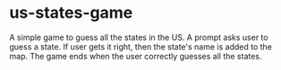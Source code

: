 # us-states-game

A simple game to guess all the states in the US.
A prompt asks user to guess a state. If user gets it
right, then the state's name is added to the map.
The game ends when the user correctly guesses all the
states.